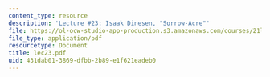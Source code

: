 ```yaml
---
content_type: resource
description: 'Lecture #23: Isaak Dinesen, "Sorrow-Acre"'
file: https://ol-ocw-studio-app-production.s3.amazonaws.com/courses/21l-422-tragedy-fall-2002/431dab013869dfbb2b89e1f621eadeb0_lec23.pdf
file_type: application/pdf
resourcetype: Document
title: lec23.pdf
uid: 431dab01-3869-dfbb-2b89-e1f621eadeb0
---
```

